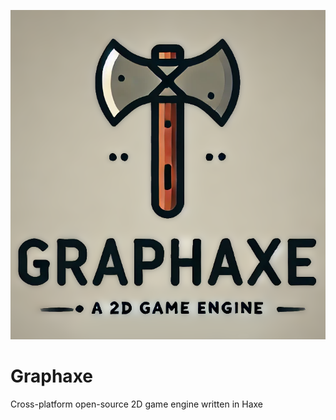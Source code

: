 ![Logo](https://github.com/Dimensionscape-LLC/graphaxe/blob/main/ico/icon_large.png)

# Graphaxe
Cross-platform open-source 2D game engine written in Haxe
